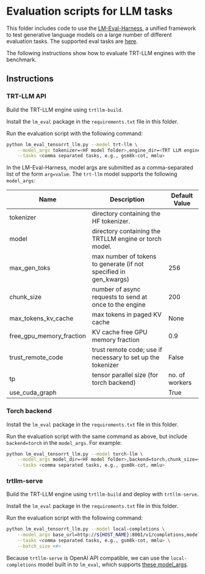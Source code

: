 # Evaluation scripts for LLM tasks

This folder includes code to use the [LM-Eval-Harness](https://github.com/EleutherAI/lm-evaluation-harness),  a unified framework to test generative language models on a large number of different evaluation tasks. The supported eval tasks are [here](https://github.com/EleutherAI/lm-evaluation-harness/tree/main/lm_eval/tasks).

The following instructions show how to evaluate TRT-LLM engines with the benchmark.

## Instructions

### TRT-LLM API

Build the TRT-LLM engine using `trtllm-build`.

Install the `lm_eval` package in the `requirements.txt` file in this folder.

Run the evaluation script with the following command:

```sh
python lm_eval_tensorrt_llm.py --model trt-llm \
    --model_args tokenizer=<HF model folder>,engine_dir=<TRT LLM engine dir>,chunk_size=<int> \
    --tasks <comma separated tasks, e.g., gsm8k-cot, mmlu>
```

In the LM-Eval-Harness, model args are submitted as a comma-separated list of the form `arg=value`. The `trt-llm` model supports the following `model_args`:

| Name                     | Description                                                       | Default Value  |
|--------------------------|-------------------------------------------------------------------|----------------|
| tokenizer                | directory containing the HF tokenizer.                            |                |
| model                    | directory containing the TRTLLM engine or torch model.            |                |
| max_gen_toks             | max number of tokens to generate (if not specified in gen_kwargs) | 256            |
| chunk_size               | number of async requests to send at once to the engine            | 200            |
| max_tokens_kv_cache      | max tokens in paged KV cache                                      | None           |
| free_gpu_memory_fraction | KV cache free GPU memory fraction                                 | 0.9            |
| trust_remote_code        | trust remote code; use if necessary to set up the tokenizer       | False          |
| tp                       | tensor parallel size (for torch backend)                          | no. of workers |
| use_cuda_graph           |                                                                   | True           |

### Torch backend

Install the `lm_eval` package in the `requirements.txt` file in this folder.

Run the evaluation script with the same command as above, but include `backend=torch` in the `model_args`. For example:

```sh
python lm_eval_tensorrt_llm.py --model torch-llm \
    --model_args model_dir=<HF model folder>,backend=torch,chunk_size=<int> \
    --tasks <comma separated tasks, e.g., gsm8k-cot, mmlu>
```

### trtllm-serve

Build the TRT-LLM engine using `trtllm-build` and deploy with `trtllm-serve`.

Install the `lm_eval` package in the `requirements.txt` file in this folder.

Run the evaluation script with the following command:

```sh
python lm_eval_tensorrt_llm.py --model local-completions \
    --model_args base_url=http://${HOST_NAME}:8001/v1/completions,model=<model_name>,tokenizer=<tokenizer_dir> \
    --tasks <comma separated tasks, e.g., gsm8k-cot, mmlu> \
    --batch_size <#>
```

Because `trtllm-serve` is OpenAI API compatible, we can use the `local-completions` model built in to `lm_eval`, which supports [these model_args](https://github.com/EleutherAI/lm-evaluation-harness/blob/v0.4.7/lm_eval/models/openai_completions.py#L12).

